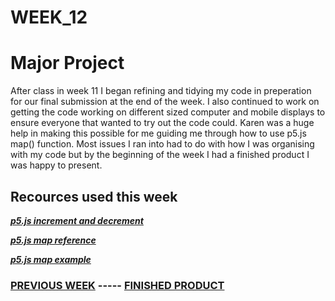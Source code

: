 # WEEK_12

# Major Project
After class in week 11 I began refining and tidying my code in preperation for our final submission at the end of the week. I also continued to work on getting the code working on different sized computer and mobile displays to ensure everyone that wanted to try out the code could. Karen was a huge help in making this possible for me guiding me through how to use p5.js map() function. Most issues I ran into had to do with how I was organising with my code but by the beginning of the week I had a finished product I was happy to present.

## Recources used this week
***[p5.js increment and decrement](https://p5js.org/examples/math-increment-decrement.html)*** 

***[p5.js map reference](https://p5js.org/reference/#/p5/map)***

***[p5.js map example](https://p5js.org/examples/math-map.html)***


### [PREVIOUS WEEK](https://TajHealy.github.io/CodeWords/week_11/) ----- [FINISHED PRODUCT](https://TajHealy.github.io/CodeWords/MajorProject/) 


